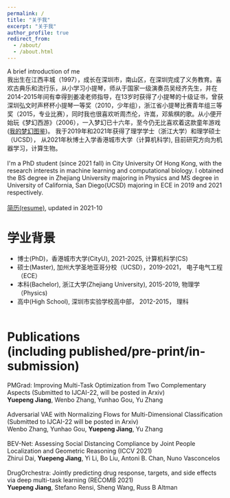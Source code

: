 ```yaml
---
permalink: /
title: "关于我"
excerpt: "关于我"
author_profile: true
redirect_from:
  - /about/
  - /about.html
---
```

A brief introduction of me <br />
我出生在江西丰城（1997），成长在深圳市，南山区，在深圳完成了义务教育。喜欢古典乐和流行乐，从小学习小提琴，师从于国家一级演奏员吴经齐先生，并在2014-2015年间有幸得到姜凌老师指导，在13岁时获得了小提琴的十级证书，曾获深圳弘文时声杯杯小提琴一等奖（2010，少年组），浙江省小提琴比赛青年组三等奖（2015，专业比赛），同时我也很喜欢听周杰伦，许嵩，邓紫棋的歌。从小便开始玩《梦幻西游》（2006），一入梦幻已十六年，至今仍无比喜欢着这款童年游戏([我的梦幻图鉴](https://jiangdada1221.github.io/files/menghuan.pdf))。 我于2019年和2021年获得了理学学士（浙江大学）和理学硕士（UCSD）， 从2021年秋博士入学香港城市大学（计算机科学), 目前研究方向为机器学习，计算生物。
<br /> <br />
I'm a PhD student (since 2021 fall) in City University Of Hong Kong, with the research interests in machine learning and computational biology. I obtained the BS degree in Zhejiang University majoring in Physics and MS degree in University of California, San Diego(UCSD) majoring in ECE in 2019 and 2021 respectively.<br /><br />
[简历(resume)](https://jiangdada1221.github.io/files/CV_2021fall.pdf), updated in 2021-10 <br />

学业背景
======
- 博士(PhD)，香港城市大学(CityU), 2021-2025, 计算机科学(CS)
- 硕士(Master), 加州大学圣地亚哥分校（UCSD），2019-2021， 电子电气工程（ECE）<br />
- 本科(Bachelor), 浙江大学(Zhejiang University), 2015-2019, 物理学（Physics)<br />  
- 高中(High School), 深圳市实验学校高中部， 2012-2015， 理科 <br /><br />


Publications<br />(including published/pre-print/in-submission)
======
PMGrad: Improving Multi-Task Optimization from Two Complementary Aspects (Submitted to IJCAI-22, will be posted in Arxiv) <br />
__Yuepeng Jiang__, Wenbo Zhang, Yunhao Gou, Yu Zhang <br /> <br />
Adversarial VAE with Normalizing Flows for Multi-Dimensional Classification (Submitted to IJCAI-22 will be posted in Arxiv) <br />
Wenbo Zhang, Yunhao Gou, __Yuepeng Jiang__,  Yu Zhang <br /> <br />
BEV-Net: Assessing Social Distancing Compliance by Joint People Localization and Geometric Reasoning (ICCV 2021) <br />
Zhirui Dai, __Yuepeng Jiang__, Yi Li, Bo Liu, Antoni B. Chan, Nuno Vasconcelos <br /> <br />
DrugOrchestra: Jointly predicting drug response, targets, and side effects via deep multi-task learning (RECOMB 2021) <br />
__Yuepeng Jiang__, Stefano Rensi, Sheng Wang, Russ B Altman <br /> <br />

<!-- __Thank You__ List <br />
I would like to appreciate the following friends for helping me become what I wish to be. <br />
Jiyang Li, my childhood friend. <br />
Jinjie Zeng, my middle school classmate, always support me with no condition <br />
Zao Yin, my high school classmate, without too much talks, I know you're a really good friend to me <br />
Chongxin Run, my classmate in Zhejiang University, physics department, I wish I could have known you earlier. <br />
Lingfeng Wei and Jiangeng Dong, two 大佬 from Chu Kochen Honors College, Zhejiang University, we live together for 1.5 years. #1116-CA92122-LaScala, the memory will last forever to me. <br />
Haoming Zhang, Yuting Jiang, and Jiajun Du, my schoolmates at UCSD, help me go through the tough time when I first came to USA. I really appreciate that. <br />
Yunhao Gou and Bowen Zhang, two colleages when I'm in Sustech, Shenzhen. Though the time we spent together is less than 2 months, maybe I have more conversations with them than most other people appeared in my life. <br /> -->
